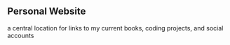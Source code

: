 ## Personal Website 
a central location for links to my current books, coding projects, and social accounts

